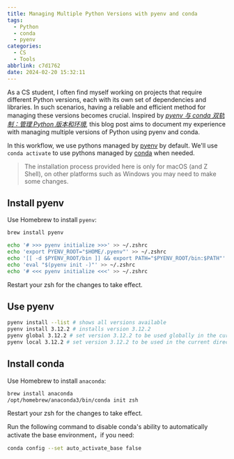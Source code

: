 ```yaml
---
title: Managing Multiple Python Versions with pyenv and conda
tags:
  - Python
  - conda
  - pyenv
categories:
  - CS
  - Tools
abbrlink: c7d1762
date: 2024-02-20 15:32:11
---
```


As a CS student, I often find myself working on projects that require different Python versions, each with its own set of dependencies and libraries. In such scenarios, having a reliable and efficient method for managing these versions becomes crucial. Inspired by _[pyenv 与 conda 双轨制：管理 Python 版本和环境](https://blog.yfi.moe/post/pyenv-conda-together/)_, this blog post aims to document my experience with managing multiple versions of Python using pyenv and conda.

<!--more-->

In this workflow, we use pythons managed by [pyenv](https://github.com/pyenv/pyenv) by default. We'll use `conda activate` to use pythons managed by [conda](https://www.anaconda.com/) when needed.

<!--blockquote2note:primary,,-->

> The installation process provided here is only for macOS (and Z Shell), on other platforms such as Windows you may need to make some changes.

<!--end-blockquote2note-->

## Install pyenv

Use Homebrew to install `pyenv`:

```bash
brew install pyenv

echo '# >>> pyenv initialize >>>' >> ~/.zshrc
echo 'export PYENV_ROOT="$HOME/.pyenv"' >> ~/.zshrc
echo '[[ -d $PYENV_ROOT/bin ]] && export PATH="$PYENV_ROOT/bin:$PATH"' >> ~/.zshrc
echo 'eval "$(pyenv init -)"' >> ~/.zshrc
echo '# <<< pyenv initialize <<<' >> ~/.zshrc
```

Restart your zsh for the changes to take effect.

## Use pyenv

```bash
pyenv install --list # shows all versions available
pyenv install 3.12.2 # installs version 3.12.2
pyenv global 3.12.2 # set version 3.12.2 to be used globally in the current machine
pyenv local 3.12.2 # set version 3.12.2 to be used in the current directory and all directories below it
```

## Install conda

Use Homebrew to install `anaconda`:

```bash
brew install anaconda
/opt/homebrew/anaconda3/bin/conda init zsh
```

Restart your zsh for the changes to take effect.

Run the following command to disable conda's ability to automatically activate the base environment，if you need:

```bash
conda config --set auto_activate_base false
```
